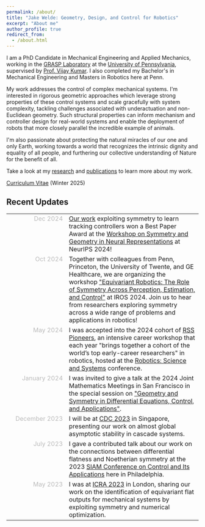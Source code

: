 ```yaml
---
permalink: /about/
title: "Jake Welde: Geometry, Design, and Control for Robotics"
excerpt: "About me"
author_profile: true
redirect_from: 
  - /about.html
---
```


I am a PhD Candidate in Mechanical Engineering and Applied Mechanics,
working in the [GRASP Laboratory](https://www.grasp.upenn.edu/) 
at the [University of Pennsylvania](https://www.upenn.edu/), 
supervised by [Prof. Vijay Kumar](https://www.kumarrobotics.org/). 
I also completed my Bachelor's in Mechanical Engineering and Masters 
in Robotics here at Penn.    

My work addresses the control of complex mechanical systems. 
I'm interested in rigorous geometric approaches which leverage 
strong properties of these control systems and scale gracefully 
with system complexity, tackling challenges associated with 
underactuation and non-Euclidean geometry. Such structural 
properties can inform mechanism and controller design for real-world 
systems and enable the deployment of robots that more closely parallel
the incredible example of animals.

I'm also passionate about protecting the natural miracles of our one and only Earth, 
working towards a world that recognizes the intrinsic dignity and equality of all people, 
and furthering our collective understanding of Nature for the benefit of all.


Take a look at my [research](/) and [publications](/publications) to learn more about my work.

[Curriculum Vitae](/files/curriculum_vitae.pdf) (Winter 2025)

## Recent Updates

<style>

    table#recent_updates {
        border: none;
        border-collapse: collapse;    
        font-size: 12pt;
    }

    td {
        border: none;
    }

    #recent_updates td:nth-child(1) {
        width: 140px;
        text-align: right;
        vertical-align:top;
        /* font-weight: 200; */
        color: #BBB;
    }

</style>


<table id="recent_updates">
    <tr>
        <td>Dec 2024</td>
        <td>
            <a href="https://pratikkunapuli.github.io/EQTrackingControl/">Our work</a> exploiting symmetry to learn tracking controllers 
            won a Best Paper Award at the <a href="https://www.neurreps.org/">Workshop on Symmetry and Geometry in Neural Representations</a> at NeurIPS 2024!
        </td>
    </tr>
    <tr>
        <td>Oct 2024</td>
        <td>
            Together with colleagues from Penn, Princeton, the University of Twente, and GE Healthcare, we are organizing the workshop <a href="https://equirob2024.github.io/">"Equivariant Robotics: The Role of Symmetry Across Perception, Estimation, and Control"</a> 
            at IROS 2024. Join us to hear from researchers exploring symmetry across a wide range of problems and applications in robotics! 
        </td>
    </tr>
    <tr>
        <td>May 2024</td>
        <td>
            I was accepted into the 2024 cohort of <a href="https://sites.google.com/view/rsspioneers2024/">RSS Pioneers</a>, an intensive career workshop that each year "brings together a cohort of the world’s top early-career researchers" in robotics, hosted at the <a href="https://roboticsconference.org/">Robotics: Science and Systems</a> conference.
        </td>
    </tr>
    <tr>
        <td>January 2024</td>
        <td>
            I was invited to give a talk at the 2024 Joint 
            Mathematics Meetings in San Francisco in the special 
            session on <a href="https://meetings.ams.org/math/jmm2024/meetingapp.cgi/Session/8001">"Geometry and Symmetry in Differential 
            Equations, Control, and Applications"</a>.
        </td>
    </tr>
    <tr>
        <td>December 2023</td>
        <td>
            I will be at <a href="https://cdc2023.ieeecss.org/">CDC 2023</a> in Singapore, presenting 
            our work on almost global asymptotic stability in 
            cascade systems.
        </td>
    </tr>
    <tr>
        <td>July 2023</td>
        <td>
            I gave a contributed talk about our work on the connections between differential flatness and Noetherian symmetry at the 2023 <a href="https://www.siam.org/conferences/cm/conference/ct23">SIAM Conference on Control and Its Applications</a> here in Philadelphia.
        </td>
    </tr>
    <tr>
        <td>May 2023</td>
        <td>
            I was at <a href="https://www.icra2023.org/">ICRA 2023</a> in London, sharing our work on 
            the identification of equivariant flat outputs for 
            mechanical systems by exploiting symmetry and numerical
            optimization.
        </td>
    </tr>
</table>
